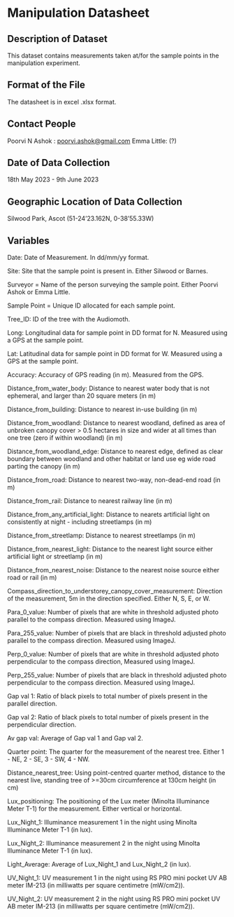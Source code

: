 # Manipulation Datasheet 

## Description of Dataset
This dataset contains measurements taken at/for the sample points in the manipulation experiment. 

## Format of the File
The datasheet is in excel .xlsx format.

## Contact People
Poorvi N Ashok : poorvi.ashok@gmail.com
Emma Little: (?)

## Date of Data Collection
18th May 2023  - 9th June 2023

## Geographic Location of Data Collection
Silwood Park, Ascot (51-24’23.162N, 0-38’55.33W)

## Variables 
Date: Date of Measurement. In dd/mm/yy format.

Site: Site that the sample point is present in. Either Silwood or Barnes.

Surveyor  = Name of the person surveying the sample point. Either Poorvi Ashok or Emma Little.

Sample Point = Unique ID allocated for each sample point.

Tree_ID: ID of the tree with the Audiomoth.

Long: Longitudinal data for sample point in DD format for N. Measured using a GPS at the sample point.

Lat: Latitudinal data for sample point in DD format for W. Measured using a GPS at the sample point.

Accuracy: Accuracy of GPS reading (in m). Measured from the GPS.

Distance_from_water_body: Distance to nearest water body that is not ephemeral, and larger than 20 square meters (in m)

Distance_from_building: Distance to nearest in-use building (in m)

Distance_from_woodland: Distance to nearest woodland, defined as area of unbroken canopy cover > 0.5 hectares in size and wider at all times than one tree (zero if within woodland) (in m)

Distance_from_woodland_edge: Distance to nearest edge, defined as clear boundary between woodland and other habitat or land use eg wide road parting the canopy (in m)

Distance_from_road: Distance to nearest two-way, non-dead-end road (in m)

Distance_from_rail: Distance to nearest railway line (in m)

Distance_from_any_artificial_light: Distance to nearets artificial light on consistently at night - including streetlamps (in m)

Distance_from_streetlamp: Distance to nearest streetlamps (in m)

Distance_from_nearest_light: Distance to the nearest light source either artificial light or streetlamp (in m)

Distance_from_nearest_noise: Distance to the nearest noise source either road or rail (in m)

Compass_direction_to_understorey_canopy_cover_measurement: Direction of the measurement, 5m in the direction specified. Either N, S, E, or W.

Para_0_value: Number of pixels that are white in threshold adjusted photo parallel to the compass direction. Measured using ImageJ.

Para_255_value: Number of pixels that are black in threshold adjusted photo parallel to the compass direction. Measured using ImageJ.

Perp_0_value: Number of pixels that are white in threshold adjusted photo perpendicular to the compass direction, Measured using ImageJ.

Perp_255_value: Number of pixels that are black in threshold adjusted photo perpendicular to the compass direction. Measured using ImageJ.

Gap val 1: Ratio of black pixels to total number of pixels present in the parallel direction.

Gap val 2: Ratio of black pixels to total number of pixels present in the perpendicular direction.

Av gap val: Average of Gap val 1 and Gap val 2.

Quarter point: The quarter for the measurement of the nearest tree. Either 1 - NE, 2 - SE, 3 - SW, 4 - NW.

Distance_nearest_tree: Using point-centred quarter method, distance to the nearest live, standing tree of >=30cm circumference at 130cm height (in cm)

Lux_positioning: The positioning of the Lux meter (Minolta Illuminance Meter T-1) for the measurement. Either vertical or horizontal. 

Lux_Night_1: Illuminance measurement 1 in the night using Minolta Illuminance Meter T-1 (in lux).

Lux_Night_2: Illuminance measurement 2 in the night using Minolta Illuminance Meter T-1 (in lux).

Light_Average: Average of Lux_Night_1 and Lux_Night_2 (in lux). 

UV_Night_1: UV measurement 1 in the night using RS PRO mini pocket UV AB meter IM-213 (in milliwatts per square centimetre (mW/cm2)).

UV_Night_2: UV measurement 2 in the night using RS PRO mini pocket UV AB meter IM-213 (in milliwatts per square centimetre (mW/cm2)).
